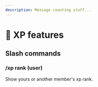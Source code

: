 ```yaml
---
description: Message counting stuff...
---
```


# 💠 XP features

## Slash commands

### /xp rank (user)

Show yours or another member's xp rank.
